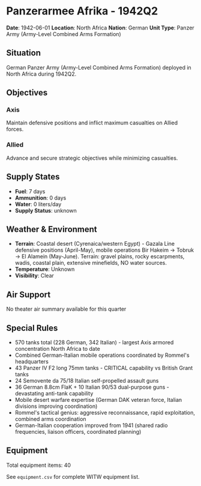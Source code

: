 # Panzerarmee Afrika - 1942Q2

**Date**: 1942-06-01
**Location**: North Africa
**Nation**: German
**Unit Type**: Panzer Army (Army-Level Combined Arms Formation)

## Situation

German Panzer Army (Army-Level Combined Arms Formation) deployed in North Africa during 1942Q2.

## Objectives

### Axis
Maintain defensive positions and inflict maximum casualties on Allied forces.

### Allied
Advance and secure strategic objectives while minimizing casualties.

## Supply States

- **Fuel**: 7 days
- **Ammunition**: 0 days
- **Water**: 0 liters/day
- **Supply Status**: unknown

## Weather & Environment

- **Terrain**: Coastal desert (Cyrenaica/western Egypt) - Gazala Line defensive positions (April-May), mobile operations Bir Hakeim → Tobruk → El Alamein (May-June). Terrain: gravel plains, rocky escarpments, wadis, coastal plain, extensive minefields, NO water sources.
- **Temperature**: Unknown
- **Visibility**: Clear

## Air Support

No theater air summary available for this quarter

## Special Rules

- 570 tanks total (228 German, 342 Italian) - largest Axis armored concentration North Africa to date
- Combined German-Italian mobile operations coordinated by Rommel's headquarters
- 43 Panzer IV F2 long 75mm tanks - CRITICAL capability vs British Grant tanks
- 24 Semovente da 75/18 Italian self-propelled assault guns
- 36 German 8.8cm FlaK + 10 Italian 90/53 dual-purpose guns - devastating anti-tank capability
- Mobile desert warfare expertise (German DAK veteran force, Italian divisions improving coordination)
- Rommel's tactical genius: aggressive reconnaissance, rapid exploitation, combined arms coordination
- German-Italian cooperation improved from 1941 (shared radio frequencies, liaison officers, coordinated planning)

## Equipment

Total equipment items: 40

See `equipment.csv` for complete WITW equipment list.
